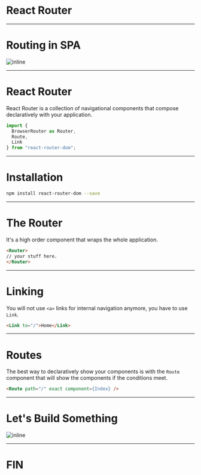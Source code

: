 # React Router

---

# Routing in SPA

![inline](https://cdn-images-1.medium.com/max/1600/1*zJN2OfpGAOArRI6TA87HDA.png)

---

# React Router

React Router is a collection of navigational components that compose declaratively with your application.

```javascript
import {
  BrowserRouter as Router,
  Route,
  Link
} from "react-router-dom";
```

---

# Installation

```bash
npm install react-router-dom --save
```

---

# The Router

It's a high order component that wraps the whole application.

```html
<Router>
// your stuff here.
</Router>
```

---

# Linking

You will not use `<a>` links for internal navigation anymore, you have to use `Link`.

```html
<Link to="/">Home</Link>
```

---

# Routes

The best way to declaratively show your components is with the `Route` component that will show the components if the conditions meet.

```html
<Route path="/" exact component={Index} />
```

---

# Let's Build Something

![inline](https://amp.thisisinsider.com/images/5c59e77ceb3ce80d46564023-750-563.jpg)

---

# FIN
